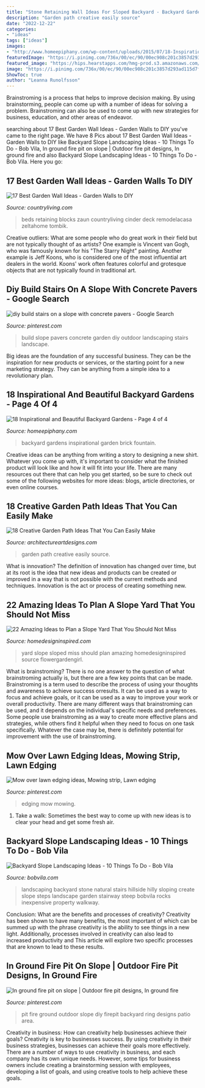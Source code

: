 ```yaml
---
title: "Stone Retaining Wall Ideas For Sloped Backyard - Backyard Gardens Inspirational Garden Brick Fountain"
description: "Garden path creative easily source"
date: "2022-12-22"
categories:
- "ideas"
tags: ["ideas"]
images:
- "http://www.homeepiphany.com/wp-content/uploads/2015/07/18-Inspirational-and-Beautiful-Backyard-Gardens-17.jpg"
featuredImage: "https://i.pinimg.com/736x/00/ec/90/00ec908c201c3857d293ad115d7fb3db--privacy-landscaping-landscaping-ideas.jpg"
featured_image: "https://hips.hearstapps.com/hmg-prod.s3.amazonaws.com/images/creditremodelandolacasa-com-1585535880.jpg?crop=0.888888888888889xw:1xh;center,top&amp;resize=480:*"
image: "https://i.pinimg.com/736x/00/ec/90/00ec908c201c3857d293ad115d7fb3db--privacy-landscaping-landscaping-ideas.jpg"
ShowToc: true
author: "Leanna Runolfsson"
---
```



Brainstroming is a process that helps to improve decision making. By using brainstorming, people can come up with a number of ideas for solving a problem. Brainstroming can also be used to come up with new strategies for business, education, and other areas of endeavor.

	

		
searching about 17 Best Garden Wall Ideas - Garden Walls to DIY you've came to the right page. We have 8 Pics about 17 Best Garden Wall Ideas - Garden Walls to DIY like Backyard Slope Landscaping Ideas - 10 Things To Do - Bob Vila, In ground fire pit on slope | Outdoor fire pit designs, In ground fire and also Backyard Slope Landscaping Ideas - 10 Things To Do - Bob Vila. Here you go:
		
    
## 17 Best Garden Wall Ideas - Garden Walls To DIY

<img loading=lazy src="https://hips.hearstapps.com/hmg-prod.s3.amazonaws.com/images/creditremodelandolacasa-com-1585535880.jpg?crop=0.888888888888889xw:1xh;center,top&amp;resize=480:*" onerror="this.onerror=null;this.src='https://tse4.mm.bing.net/th?id=OIP.eXfzXRp6Q-RygLtNFOk_nQAAAA&amp;pid=15.1';" alt="17 Best Garden Wall Ideas - Garden Walls to DIY">

_Source: countryliving.com_

>beds retaining blocks zaun countryliving cinder deck remodelacasa zeltahome tombik. 

	

Creative outliers: What are some people who do great work in their field but are not typically thought of as artists?
One example is Vincent van Gogh, who was famously known for his "The Starry Night" painting. Another example is Jeff Koons, who is considered one of the most influential art dealers in the world. Koons' work often features colorful and grotesque objects that are not typically found in traditional art.

    
## Diy Build Stairs On A Slope With Concrete Pavers - Google Search

<img loading=lazy src="https://i.pinimg.com/736x/00/ec/90/00ec908c201c3857d293ad115d7fb3db--privacy-landscaping-landscaping-ideas.jpg" onerror="this.onerror=null;this.src='https://tse4.mm.bing.net/th?id=OIP.jGXSusqrlzud8BIHD-v2OAHaFj&amp;pid=15.1';" alt="diy build stairs on a slope with concrete pavers - Google Search">

_Source: pinterest.com_

>build slope pavers concrete garden diy outdoor landscaping stairs landscape. 

	

Big ideas are the foundation of any successful business. They can be the inspiration for new products or services, or the starting point for a new marketing strategy. They can be anything from a simple idea to a revolutionary plan.

    
## 18 Inspirational And Beautiful Backyard Gardens - Page 4 Of 4

<img loading=lazy src="http://www.homeepiphany.com/wp-content/uploads/2015/07/18-Inspirational-and-Beautiful-Backyard-Gardens-17.jpg" onerror="this.onerror=null;this.src='https://tse3.mm.bing.net/th?id=OIP.DKykpjQUzioDTLnTjufreQHaE8&amp;pid=15.1';" alt="18 Inspirational and Beautiful Backyard Gardens - Page 4 of 4">

_Source: homeepiphany.com_

>backyard gardens inspirational garden brick fountain. 

	

Creative ideas can be anything from writing a story to designing a new shirt. Whatever you come up with, it's important to consider what the finished product will look like and how it will fit into your life. There are many resources out there that can help you get started, so be sure to check out some of the following websites for more ideas: blogs, article directories, or even online courses.

    
## 18 Creative Garden Path Ideas That You Can Easily Make

<img loading=lazy src="http://www.architectureartdesigns.com/wp-content/uploads/2016/05/1-26.jpg" onerror="this.onerror=null;this.src='https://tse3.mm.bing.net/th?id=OIP.-kD94B89xws6fi0HhV2xTgDHEs&amp;pid=15.1';" alt="18 Creative Garden Path Ideas That You Can Easily Make">

_Source: architectureartdesigns.com_

>garden path creative easily source. 

	

What is innovation?
The definition of innovation has changed over time, but at its root is the idea that new ideas and products can be created or improved in a way that is not possible with the current methods and techniques. Innovation is the act or process of creating something new.

    
## 22 Amazing Ideas To Plan A Slope Yard That You Should Not Miss

<img loading=lazy src="http://www.homedesigninspired.com/wp-content/uploads/2017/01/sloped-yard-design-ideas-22.jpg" onerror="this.onerror=null;this.src='https://tse1.mm.bing.net/th?id=OIP.5GwGMQsLZYNhXuIQQWMhSwHaJ4&amp;pid=15.1';" alt="22 Amazing Ideas to Plan a Slope Yard That You Should Not Miss">

_Source: homedesigninspired.com_

>yard slope sloped miss should plan amazing homedesigninspired source flowergardengirl. 

	

What is brainstroming?
There is no one answer to the question of what brainstroming actually is, but there are a few key points that can be made. Brainstroming is a term used to describe the process of using your thoughts and awareness to achieve success orresults. It can be used as a way to focus and achieve goals, or it can be used as a way to improve your work or overall productivity. There are many different ways that brainstroming can be used, and it depends on the individual's specific needs and preferences. Some people use brainstroming as a way to create more effective plans and strategies, while others find it helpful when they need to focus on one task specifically. Whatever the case may be, there is definitely potential for improvement with the use of brainstroming.

    
## Mow Over Lawn Edging Ideas, Mowing Strip, Lawn Edging

<img loading=lazy src="https://i.pinimg.com/736x/98/b7/88/98b7886726d39aadd4c55a97c167fbcd.jpg" onerror="this.onerror=null;this.src='https://tse2.mm.bing.net/th?id=OIP.lTQNRKrDk_xzh1GhKXJqCgHaJ3&amp;pid=15.1';" alt="Mow over lawn edging ideas, Mowing strip, Lawn edging">

_Source: pinterest.com_

>edging mow mowing. 

	

1. Take a walk: Sometimes the best way to come up with new ideas is to clear your head and get some fresh air.

    
## Backyard Slope Landscaping Ideas - 10 Things To Do - Bob Vila

<img loading=lazy src="https://s3-production.bobvila.com/slides/27710/original/Natural_Stone_Stairs.jpeg?1533304229" onerror="this.onerror=null;this.src='https://tse1.mm.bing.net/th?id=OIP.Qdl_GxMw_PV2JNIubPgiPgHaJ4&amp;pid=15.1';" alt="Backyard Slope Landscaping Ideas - 10 Things To Do - Bob Vila">

_Source: bobvila.com_

>landscaping backyard stone natural stairs hillside hilly sloping create slope steps landscape garden stairway steep bobvila rocks inexpensive property walkway. 

	

Conclusion: What are the benefits and processes of creativity?
Creativity has been shown to have many benefits, the most important of which can be summed up with the phrase creativity is the ability to see things in a new light. Additionally, processes involved in creativity can also lead to increased productivity and This article will explore two specific processes that are known to lead to these results.

    
## In Ground Fire Pit On Slope | Outdoor Fire Pit Designs, In Ground Fire

<img loading=lazy src="https://i.pinimg.com/originals/d5/78/c7/d578c707f58755c9565073d39843b100.jpg" onerror="this.onerror=null;this.src='https://tse2.mm.bing.net/th?id=OIP.j-lklIAFHvQH31qdfELiAAHaJ4&amp;pid=15.1';" alt="In ground fire pit on slope | Outdoor fire pit designs, In ground fire">

_Source: pinterest.com_

>pit fire ground outdoor slope diy firepit backyard ring designs patio area. 

	

Creativity in business: How can creativity help businesses achieve their goals?
Creativity is key to businesses success. By using creativity in their business strategies, businesses can achieve their goals more effectively. There are a number of ways to use creativity in business, and each company has its own unique needs. However, some tips for business owners include creating a brainstorming session with employees, developing a list of goals, and using creative tools to help achieve these goals.

